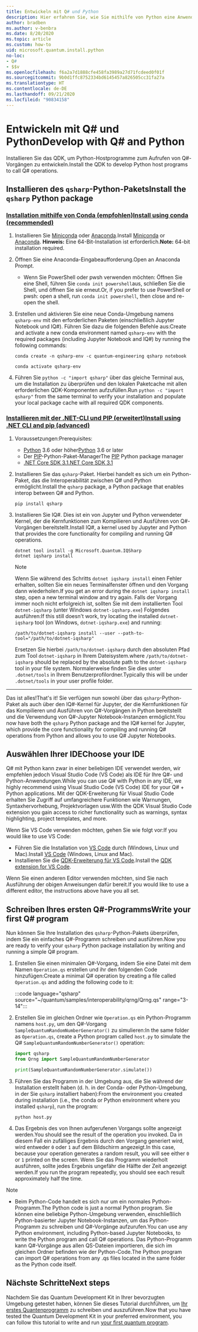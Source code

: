 ```yaml
---
title: Entwickeln mit Q# und Python
description: Hier erfahren Sie, wie Sie mithilfe von Python eine Anwendung vom Typ Q# erstellen.
author: bradben
ms.author: v-benbra
ms.date: 8/20/2020
ms.topic: article
ms.custom: how-to
uid: microsoft.quantum.install.python
no-loc:
- Q#
- $$v
ms.openlocfilehash: f6a2a7d1888cfe458fa3989a27d71fcdeed0f01f
ms.sourcegitcommit: 9b0d1ffc8752334bd6145457a826505cc31fa27a
ms.translationtype: HT
ms.contentlocale: de-DE
ms.lasthandoff: 09/21/2020
ms.locfileid: "90834158"
---
```

# <a name="develop-with-no-locq-and-python"></a><span data-ttu-id="9e966-103">Entwickeln mit Q# und Python</span><span class="sxs-lookup"><span data-stu-id="9e966-103">Develop with Q# and Python</span></span>

<span data-ttu-id="9e966-104">Installieren Sie das QDK, um Python-Hostprogramme zum Aufrufen von Q#-Vorgängen zu entwickeln.</span><span class="sxs-lookup"><span data-stu-id="9e966-104">Install the QDK to develop Python host programs to call Q# operations.</span></span>

## <a name="install-the-qsharp-python-package"></a><span data-ttu-id="9e966-105">Installieren des `qsharp`-Python-Pakets</span><span class="sxs-lookup"><span data-stu-id="9e966-105">Install the `qsharp` Python package</span></span>

### <a name="install-using-conda-recommended"></a>[<span data-ttu-id="9e966-106">Installation mithilfe von Conda (empfohlen)</span><span class="sxs-lookup"><span data-stu-id="9e966-106">Install using conda (recommended)</span></span>](#tab/tabid-conda)

1. <span data-ttu-id="9e966-107">Installieren Sie [Miniconda](https://docs.conda.io/en/latest/miniconda.html) oder [Anaconda](https://www.anaconda.com/products/individual#Downloads).</span><span class="sxs-lookup"><span data-stu-id="9e966-107">Install [Miniconda](https://docs.conda.io/en/latest/miniconda.html) or [Anaconda](https://www.anaconda.com/products/individual#Downloads).</span></span> <span data-ttu-id="9e966-108">**Hinweis:** Eine 64-Bit-Installation ist erforderlich.</span><span class="sxs-lookup"><span data-stu-id="9e966-108">**Note:** 64-bit installation required.</span></span>

1. <span data-ttu-id="9e966-109">Öffnen Sie eine Anaconda-Eingabeaufforderung.</span><span class="sxs-lookup"><span data-stu-id="9e966-109">Open an Anaconda Prompt.</span></span>

   - <span data-ttu-id="9e966-110">Wenn Sie PowerShell oder pwsh verwenden möchten: Öffnen Sie eine Shell, führen Sie `conda init powershell`aus, schließen Sie die Shell, und öffnen Sie sie erneut.</span><span class="sxs-lookup"><span data-stu-id="9e966-110">Or, if you prefer to use PowerShell or pwsh: open a shell, run `conda init powershell`, then close and re-open the shell.</span></span>

1. <span data-ttu-id="9e966-111">Erstellen und aktivieren Sie eine neue Conda-Umgebung namens `qsharp-env` mit den erforderlichen Paketen (einschließlich Jupyter Notebook und IQ#). Führen Sie dazu die folgenden Befehle aus:</span><span class="sxs-lookup"><span data-stu-id="9e966-111">Create and activate a new conda environment named `qsharp-env` with the required packages (including Jupyter Notebook and IQ#) by running the following commands:</span></span>

    ```
    conda create -n qsharp-env -c quantum-engineering qsharp notebook

    conda activate qsharp-env
    ```

1. <span data-ttu-id="9e966-112">Führen Sie `python -c "import qsharp"` über das gleiche Terminal aus, um die Installation zu überprüfen und den lokalen Paketcache mit allen erforderlichen QDK-Komponenten aufzufüllen.</span><span class="sxs-lookup"><span data-stu-id="9e966-112">Run `python -c "import qsharp"` from the same terminal to verify your installation and populate your local package cache with all required QDK components.</span></span>

### <a name="install-using-net-cli-and-pip-advanced"></a>[<span data-ttu-id="9e966-113">Installieren mit der .NET-CLI und PIP (erweitert)</span><span class="sxs-lookup"><span data-stu-id="9e966-113">Install using .NET CLI and pip (advanced)</span></span>](#tab/tabid-dotnetcli)

1. <span data-ttu-id="9e966-114">Voraussetzungen:</span><span class="sxs-lookup"><span data-stu-id="9e966-114">Prerequisites:</span></span>

    - <span data-ttu-id="9e966-115">[Python](https://www.python.org/downloads/) 3.6 oder höher</span><span class="sxs-lookup"><span data-stu-id="9e966-115">[Python](https://www.python.org/downloads/) 3.6 or later</span></span>
    - <span data-ttu-id="9e966-116">Der [PIP](https://pip.pypa.io/en/stable/installing)-Python-Paket-Manager</span><span class="sxs-lookup"><span data-stu-id="9e966-116">The [PIP](https://pip.pypa.io/en/stable/installing) Python package manager</span></span>
    - [<span data-ttu-id="9e966-117">.NET Core SDK 3.1</span><span class="sxs-lookup"><span data-stu-id="9e966-117">.NET Core SDK 3.1</span></span>](https://dotnet.microsoft.com/download/dotnet-core/3.1)


1. <span data-ttu-id="9e966-118">Installieren Sie das `qsharp`-Paket. Hierbei handelt es sich um ein Python-Paket, das die Interoperabilität zwischen Q# und Python ermöglicht.</span><span class="sxs-lookup"><span data-stu-id="9e966-118">Install the `qsharp` package, a Python package that enables interop between Q# and Python.</span></span>

    ```
    pip install qsharp
    ```

1. <span data-ttu-id="9e966-119">Installieren Sie IQ#. Dies ist ein von Jupyter und Python verwendeter Kernel, der die Kernfunktionen zum Kompilieren und Ausführen von Q#-Vorgängen bereitstellt.</span><span class="sxs-lookup"><span data-stu-id="9e966-119">Install IQ#, a kernel used by Jupyter and Python that provides the core functionality for compiling and running Q# operations.</span></span>

    ```dotnetcli
    dotnet tool install -g Microsoft.Quantum.IQSharp
    dotnet iqsharp install
    ```

    > [!NOTE]
    > <span data-ttu-id="9e966-120">Wenn Sie während des Schritts `dotnet iqsharp install` einen Fehler erhalten, sollten Sie ein neues Terminalfenster öffnen und den Vorgang dann wiederholen.</span><span class="sxs-lookup"><span data-stu-id="9e966-120">If you get an error during the `dotnet iqsharp install` step, open a new terminal window and try again.</span></span>
    > <span data-ttu-id="9e966-121">Falls der Vorgang immer noch nicht erfolgreich ist, sollten Sie mit dem installierten Tool `dotnet-iqsharp` (unter Windows `dotnet-iqsharp.exe`) Folgendes ausführen:</span><span class="sxs-lookup"><span data-stu-id="9e966-121">If this still doesn't work, try locating the installed `dotnet-iqsharp` tool (on Windows, `dotnet-iqsharp.exe`) and running:</span></span>
    > ```
    > /path/to/dotnet-iqsharp install --user --path-to-tool="/path/to/dotnet-iqsharp"
    > ```
    > <span data-ttu-id="9e966-122">Ersetzen Sie hierbei `/path/to/dotnet-iqsharp` durch den absoluten Pfad zum Tool `dotnet-iqsharp` in Ihrem Dateisystem.</span><span class="sxs-lookup"><span data-stu-id="9e966-122">where `/path/to/dotnet-iqsharp` should be replaced by the absolute path to the `dotnet-iqsharp` tool in your file system.</span></span>
    > <span data-ttu-id="9e966-123">Normalerweise finden Sie dies unter `.dotnet/tools` in Ihrem Benutzerprofilordner.</span><span class="sxs-lookup"><span data-stu-id="9e966-123">Typically this will be under `.dotnet/tools` in your user profile folder.</span></span>
    
***

<span data-ttu-id="9e966-124">Das ist alles!</span><span class="sxs-lookup"><span data-stu-id="9e966-124">That's it!</span></span> <span data-ttu-id="9e966-125">Sie verfügen nun sowohl über das `qsharp`-Python-Paket als auch über den IQ#-Kernel für Jupyter, der die Kernfunktionen für das Kompilieren und Ausführen von Q#-Vorgängen in Python bereitstellt und die Verwendung von Q#-Jupyter Notebook-Instanzen ermöglicht.</span><span class="sxs-lookup"><span data-stu-id="9e966-125">You now have both the `qsharp` Python package and the IQ# kernel for Jupyter, which provide the core functionality for compiling and running Q# operations from Python and allows you to use Q# Jupyter Notebooks.</span></span>

## <a name="choose-your-ide"></a><span data-ttu-id="9e966-126">Auswählen Ihrer IDE</span><span class="sxs-lookup"><span data-stu-id="9e966-126">Choose your IDE</span></span>

<span data-ttu-id="9e966-127">Q# mit Python kann zwar in einer beliebigen IDE verwendet werden, wir empfehlen jedoch Visual Studio Code (VS Code) als IDE für Ihre Q#- und Python-Anwendungen.</span><span class="sxs-lookup"><span data-stu-id="9e966-127">While you can use Q# with Python in any IDE, we highly recommend using Visual Studio Code (VS Code) IDE for your Q# + Python applications.</span></span> <span data-ttu-id="9e966-128">Mit der QDK-Erweiterung für Visual Studio Code erhalten Sie Zugriff auf umfangreichere Funktionen wie Warnungen, Syntaxhervorhebung, Projektvorlagen usw.</span><span class="sxs-lookup"><span data-stu-id="9e966-128">With the QDK Visual Studio Code extension you gain access to richer functionality such as warnings, syntax highlighting, project templates, and more.</span></span>

<span data-ttu-id="9e966-129">Wenn Sie VS Code verwenden möchten, gehen Sie wie folgt vor:</span><span class="sxs-lookup"><span data-stu-id="9e966-129">If you would like to use VS Code:</span></span>

- <span data-ttu-id="9e966-130">Führen Sie die Installation von [VS Code](https://code.visualstudio.com/download) durch (Windows, Linux und Mac).</span><span class="sxs-lookup"><span data-stu-id="9e966-130">Install [VS Code](https://code.visualstudio.com/download) (Windows, Linux and Mac).</span></span>
- <span data-ttu-id="9e966-131">Installieren Sie die [QDK-Erweiterung für VS Code](https://marketplace.visualstudio.com/items?itemName=quantum.quantum-devkit-vscode).</span><span class="sxs-lookup"><span data-stu-id="9e966-131">Install the [QDK extension for VS Code](https://marketplace.visualstudio.com/items?itemName=quantum.quantum-devkit-vscode).</span></span>

<span data-ttu-id="9e966-132">Wenn Sie einen anderen Editor verwenden möchten, sind Sie nach Ausführung der obigen Anweisungen dafür bereit.</span><span class="sxs-lookup"><span data-stu-id="9e966-132">If you would like to use a different editor, the instructions above have you all set.</span></span>

## <a name="write-your-first-no-locq-program"></a><span data-ttu-id="9e966-133">Schreiben Ihres ersten Q#-Programms</span><span class="sxs-lookup"><span data-stu-id="9e966-133">Write your first Q# program</span></span>

<span data-ttu-id="9e966-134">Nun können Sie Ihre Installation des `qsharp`-Python-Pakets überprüfen, indem Sie ein einfaches Q#-Programm schreiben und ausführen.</span><span class="sxs-lookup"><span data-stu-id="9e966-134">Now you are ready to verify your `qsharp` Python package installation by writing and running a simple Q# program.</span></span>

1. <span data-ttu-id="9e966-135">Erstellen Sie einen minimalen Q#-Vorgang, indem Sie eine Datei mit dem Namen `Operation.qs` erstellen und ihr den folgenden Code hinzufügen:</span><span class="sxs-lookup"><span data-stu-id="9e966-135">Create a minimal Q# operation by creating a file called `Operation.qs` and adding the following code to it:</span></span>

    :::code language="qsharp" source="~/quantum/samples/interoperability/qrng/Qrng.qs" range="3-14":::

1. <span data-ttu-id="9e966-136">Erstellen Sie im gleichen Ordner wie `Operation.qs` ein Python-Programm namens `host.py`, um den Q#-Vorgang `SampleQuantumRandomNumberGenerator()` zu simulieren:</span><span class="sxs-lookup"><span data-stu-id="9e966-136">In the same folder as `Operation.qs`, create a Python program called `host.py` to simulate the Q# `SampleQuantumRandomNumberGenerator()` operation:</span></span>

    ```python
    import qsharp
    from Qrng import SampleQuantumRandomNumberGenerator

    print(SampleQuantumRandomNumberGenerator.simulate())
    ```

1. <span data-ttu-id="9e966-137">Führen Sie das Programm in der Umgebung aus, die Sie während der Installation erstellt haben (d. h. in der Conda- oder Python-Umgebung, in der Sie `qsharp` installiert haben):</span><span class="sxs-lookup"><span data-stu-id="9e966-137">From the environment you created during installation (i.e., the conda or Python environment where you installed `qsharp`), run the program:</span></span>

    ```
    python host.py
    ```

1. <span data-ttu-id="9e966-138">Das Ergebnis des von Ihnen aufgerufenen Vorgangs sollte angezeigt werden.</span><span class="sxs-lookup"><span data-stu-id="9e966-138">You should see the result of the operation you invoked.</span></span> <span data-ttu-id="9e966-139">Da in diesem Fall ein zufälliges Ergebnis durch den Vorgang generiert wird, wird entweder `0` oder `1` auf dem Bildschirm angezeigt.</span><span class="sxs-lookup"><span data-stu-id="9e966-139">In this case, because your operation generates a random result, you will see either `0` or `1` printed on the screen.</span></span> <span data-ttu-id="9e966-140">Wenn Sie das Programm wiederholt ausführen, sollte jedes Ergebnis ungefähr die Hälfte der Zeit angezeigt werden.</span><span class="sxs-lookup"><span data-stu-id="9e966-140">If you run the program repeatedly, you should see each result approximately half the time.</span></span>

> [!NOTE]
> * <span data-ttu-id="9e966-141">Beim Python-Code handelt es sich nur um ein normales Python-Programm.</span><span class="sxs-lookup"><span data-stu-id="9e966-141">The Python code is just a normal Python program.</span></span> <span data-ttu-id="9e966-142">Sie können eine beliebige Python-Umgebung verwenden, einschließlich Python-basierter Jupyter Notebook-Instanzen, um das Python-Programm zu schreiben und Q#-Vorgänge aufzurufen.</span><span class="sxs-lookup"><span data-stu-id="9e966-142">You can use any Python environment, including Python-based Jupyter Notebooks, to write the Python program and call Q# operations.</span></span> <span data-ttu-id="9e966-143">Das Python-Programm kann Q#-Vorgänge aus allen QS-Dateien importieren, die sich im gleichen Ordner befinden wie der Python-Code.</span><span class="sxs-lookup"><span data-stu-id="9e966-143">The Python program can import Q# operations from any .qs files located in the same folder as the Python code itself.</span></span>

## <a name="next-steps"></a><span data-ttu-id="9e966-144">Nächste Schritte</span><span class="sxs-lookup"><span data-stu-id="9e966-144">Next steps</span></span>

<span data-ttu-id="9e966-145">Nachdem Sie das Quantum Development Kit in Ihrer bevorzugten Umgebung getestet haben, können Sie dieses Tutorial durchführen, um [Ihr erstes Quantenprogramm](xref:microsoft.quantum.quickstarts.qrng) zu schreiben und auszuführen.</span><span class="sxs-lookup"><span data-stu-id="9e966-145">Now that you have tested the Quantum Development Kit in your preferred environment, you can follow this tutorial to write and run [your first quantum program](xref:microsoft.quantum.quickstarts.qrng).</span></span>

